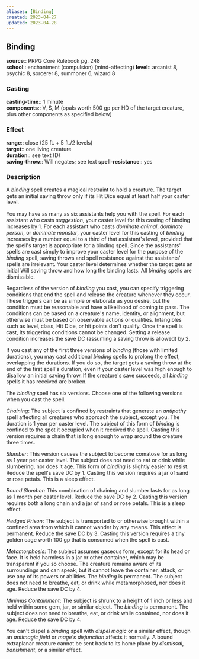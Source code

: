 ```yaml
---
aliases: [Binding]
created: 2023-04-27
updated: 2023-04-28
---
```


## Binding

**source**:: PRPG Core Rulebook pg. 248  
**school**:: enchantment (compulsion) (mind-affecting)
**level**:: arcanist 8, psychic 8, sorcerer 8, summoner 6, wizard 8

### Casting

**casting-time**:: 1 minute  
**components**:: V, S, M (opals worth 500 gp per HD of the target creature, plus other components as specified below)

### Effect

**range**:: close (25 ft. + 5 ft./2 levels)  
**target**:: one living creature  
**duration**:: see text (D)  
**saving-throw**:: Will negates; see text
**spell-resistance**:: yes

### Description

A *binding* spell creates a magical restraint to hold a creature. The target gets an initial saving throw only if its Hit Dice equal at least half your caster level.  
  
You may have as many as six assistants help you with the spell. For each assistant who casts *suggestion*, your caster level for this casting of binding increases by 1. For each assistant who casts *dominate animal*, *dominate person*, or *dominate monster*, your caster level for this casting of *binding* increases by a number equal to a third of that assistant's level, provided that the spell's target is appropriate for a binding spell. Since the assistants' spells are cast simply to improve your caster level for the purpose of the *binding* spell, saving throws and spell resistance against the assistants' spells are irrelevant. Your caster level determines whether the target gets an initial Will saving throw and how long the binding lasts. All *binding* spells are dismissible.  
  
Regardless of the version of *binding* you cast, you can specify triggering conditions that end the spell and release the creature whenever they occur. These triggers can be as simple or elaborate as you desire, but the condition must be reasonable and have a likelihood of coming to pass. The conditions can be based on a creature's name, identity, or alignment, but otherwise must be based on observable actions or qualities. Intangibles such as level, class, Hit Dice, or hit points don't qualify. Once the spell is cast, its triggering conditions cannot be changed. Setting a release condition increases the save DC (assuming a saving throw is allowed) by 2.  
  
If you cast any of the first three versions of *binding* (those with limited durations), you may cast additional *binding* spells to prolong the effect, overlapping the durations. If you do so, the target gets a saving throw at the end of the first spell's duration, even if your caster level was high enough to disallow an initial saving throw. If the creature's save succeeds, all *binding* spells it has received are broken.  
  
The *binding* spell has six versions. Choose one of the following versions when you cast the spell.  
  
*Chaining*: The subject is confined by restraints that generate an *antipathy* spell affecting all creatures who approach the subject, except you. The duration is 1 year per caster level. The subject of this form of *binding* is confined to the spot it occupied when it received the spell. Casting this version requires a chain that is long enough to wrap around the creature three times.  
  
*Slumber*: This version causes the subject to become comatose for as long as 1 year per caster level. The subject does not need to eat or drink while slumbering, nor does it age. This form of *binding* is slightly easier to resist. Reduce the spell's save DC by 1. Casting this version requires a jar of sand or rose petals. This is a sleep effect.  
  
*Bound Slumber*: This combination of chaining and slumber lasts for as long as 1 month per caster level. Reduce the save DC by 2. Casting this version requires both a long chain and a jar of sand or rose petals. This is a sleep effect.  
  
*Hedged Prison*: The subject is transported to or otherwise brought within a confined area from which it cannot wander by any means. This effect is permanent. Reduce the save DC by 3. Casting this version requires a tiny golden cage worth 100 gp that is consumed when the spell is cast.  
  
*Metamorphosis*: The subject assumes gaseous form, except for its head or face. It is held harmless in a jar or other container, which may be transparent if you so choose. The creature remains aware of its surroundings and can speak, but it cannot leave the container, attack, or use any of its powers or abilities. The *binding* is permanent. The subject does not need to breathe, eat, or drink while metamorphosed, nor does it age. Reduce the save DC by 4.  
  
*Minimus Containment*: The subject is shrunk to a height of 1 inch or less and held within some gem, jar, or similar object. The *binding* is permanent. The subject does not need to breathe, eat, or drink while contained, nor does it age. Reduce the save DC by 4.  
  
You can't dispel a *binding* spell with *dispel magic* or a similar effect, though an *antimagic field* or *mage's disjunction* affects it normally. A bound extraplanar creature cannot be sent back to its home plane by *dismissal*, *banishment*, or a similar effect.

